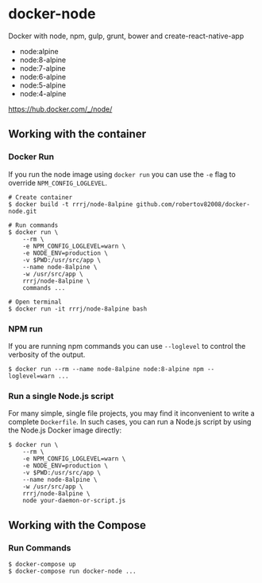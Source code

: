 # docker-node
Docker with node, npm, gulp, grunt, bower and create-react-native-app

* node:alpine
* node:8-alpine
* node:7-alpine
* node:6-alpine
* node:5-alpine
* node:4-alpine

https://hub.docker.com/_/node/


## Working with the container

### Docker Run

If you run the node image using `docker run` you can use the `-e` flag to
override `NPM_CONFIG_LOGLEVEL`.

```console
# Create container
$ docker build -t rrrj/node-8alpine github.com/robertov82008/docker-node.git

# Run commands
$ docker run \
    --rm \
    -e NPM_CONFIG_LOGLEVEL=warn \
    -e NODE_ENV=production \
    -v $PWD:/usr/src/app \
    --name node-8alpine \
    -w /usr/src/app \
    rrrj/node-8alpine \
    commands ...

# Open terminal
$ docker run -it rrrj/node-8alpine bash
```

### NPM run

If you are running npm commands you can use `--loglevel` to control the
verbosity of the output.

```console
$ docker run --rm --name node-8alpine node:8-alpine npm --loglevel=warn ...
```

### Run a single Node.js script

For many simple, single file projects, you may find it inconvenient to write a
complete `Dockerfile`. In such cases, you can run a Node.js script by using the
Node.js Docker image directly:

```console
$ docker run \
    --rm \
    -e NPM_CONFIG_LOGLEVEL=warn \
    -e NODE_ENV=production \
    -v $PWD:/usr/src/app \
    --name node-8alpine \
    -w /usr/src/app \
    rrrj/node-8alpine \
    node your-daemon-or-script.js
```

## Working with the Compose

### Run Commands

```console
$ docker-compose up
$ docker-compose run docker-node ...
```
